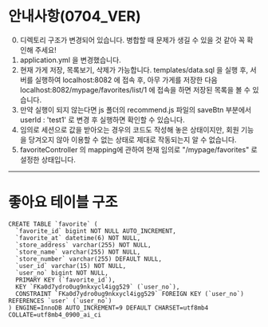 # 안내사항(0704_VER)
0. 디렉토리 구조가 변경되어 있습니다. 병합할 때 문제가 생길 수 있을 것 같아 꼭 확인해 주세요! 
1. application.yml 을 변경했습니다. 
2. 현재 가게 저장, 목록보기, 삭제가 가능합니다. templates/data.sql 을 실행 후, 서버를 실행하여 localhost:8082 에 접속 후, 아무 가게를 저장한 다음 localhost:8082/mypage/favorites/list/1 에 접속을 하면 저장된 목록을 볼 수 있습니다.
3. 만약 실행이 되지 않는다면 js 폴더의 recommend.js 파일의 saveBtn 부분에서 userId : 'test1' 로 변경 후 실행하면 확인할 수 있습니다.
4. 임의로 세션으로 값을 받아오는 경우의 코드도 작성해 놓은 상태이지만, 회원 기능을 당겨오지 않아 이용할 수 없는 상태로 제대로 작동되는지 알 수 없습니다.
5. favoriteController 의 mapping에 관하여 현재 임의로 "/mypage/favorites" 로 설정한 상태입니다.

---
# 좋아요 테이블 구조
```
CREATE TABLE `favorite` (
  `favorite_id` bigint NOT NULL AUTO_INCREMENT,
  `favorite_at` datetime(6) NOT NULL,
  `store_address` varchar(255) NOT NULL,
  `store_name` varchar(255) NOT NULL,
  `store_number` varchar(255) DEFAULT NULL,
  `user_id` varchar(15) NOT NULL,
  `user_no` bigint NOT NULL,
  PRIMARY KEY (`favorite_id`),
  KEY `FKa0d7ydro0ug9nkxycl4igg529` (`user_no`),
  CONSTRAINT `FKa0d7ydro0ug9nkxycl4igg529` FOREIGN KEY (`user_no`) REFERENCES `user` (`user_no`)
) ENGINE=InnoDB AUTO_INCREMENT=9 DEFAULT CHARSET=utf8mb4 COLLATE=utf8mb4_0900_ai_ci
```